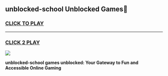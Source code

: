 
## unblocked-school Unblocked Games👋
<h3>
<a href="https://news.freeplayer.one?title=unblocked-school&ref=16F">CLICK TO PLAY</a></h3>
<hr>

<h3>
<a href="https://news.freeplayer.one?title=unblocked-school&ref=16F">CLICK 2 PLAY</a>
  
</h3>

<a href="https://news.freeplayer.one?title=unblocked-school&ref=16F/"><img src="https://clearcache.store/games.png"></a>


**unblocked-school games unblocked: Your Gateway to Fun and Accessible Online Gaming**
